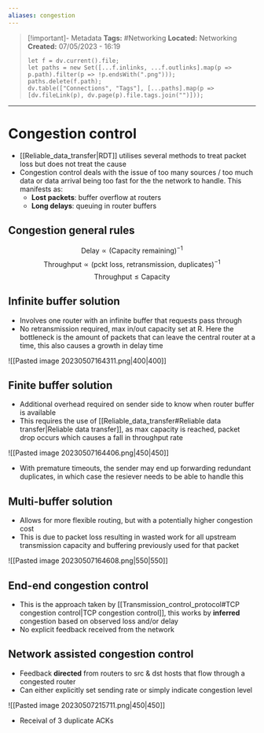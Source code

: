 ```yaml
---
aliases: congestion
---
```


> [!important]- Metadata
> **Tags:** #Networking 
> **Located:** Networking
> **Created:** 07/05/2023 - 16:19
> ```dataviewjs
> let f = dv.current().file;
> let paths = new Set([...f.inlinks, ...f.outlinks].map(p => p.path).filter(p => !p.endsWith(".png")));
> paths.delete(f.path);
> dv.table(["Connections", "Tags"], [...paths].map(p => [dv.fileLink(p), dv.page(p).file.tags.join("")]));
> ```

___
# Congestion control
- [[Reliable_data_transfer|RDT]] utilises several methods to treat packet loss but does not treat the cause 
- Congestion control deals with the issue of too many sources / too much data or data arrival being too fast for the the network to handle. This manifests as:
	- **Lost packets**: buffer overflow at routers 
	- **Long delays**: queuing in router buffers
## Congestion general rules
$$\text{Delay}\propto \text{(Capacity remaining)} ^{-1}$$
$$\text{Throughput}\propto(\text{pckt loss, retransmission, duplicates})^{-1}$$
$$\text{Throughput}\leq{\text{Capacity}}$$


## Infinite buffer solution
- Involves one router with an infinite buffer that requests pass through 
- No retransmission required, max in/out capacity set at R. Here the bottleneck is the amount of packets that can leave the central router at a time, this also causes a growth in delay time

![[Pasted image 20230507164311.png|400|400]]

## Finite buffer solution
- Additional overhead required on sender side to know when router buffer is available 
- This requires the use of [[Reliable_data_transfer#Reliable data transfer|Reliable data transfer]], as max capacity is reached, packet drop occurs which causes a fall in throughput rate 

![[Pasted image 20230507164406.png|450|450]]
- With premature timeouts, the sender may end up forwarding redundant duplicates, in which case the resiever needs to be able to handle this
## Multi-buffer solution
- Allows for more flexible routing, but with a potentially higher congestion cost 
- This is due to packet loss resulting in wasted work for all upstream transmission capacity and buffering previously used for that packet 

![[Pasted image 20230507164608.png|550|550]]


## End-end congestion control
- This is the approach taken by [[Transmission_control_protocol#TCP congestion control|TCP congestion control]], this works by **inferred** congestion based on observed loss and/or delay 
- No explicit feedback received from the network

## Network assisted congestion control
-  Feedback **directed** from routers to src & dst hosts that flow through a congested router 
- Can either explicitly set sending rate or simply indicate congestion level

![[Pasted image 20230507215711.png|450|450]]
- Receival of 3 duplicate ACKs
